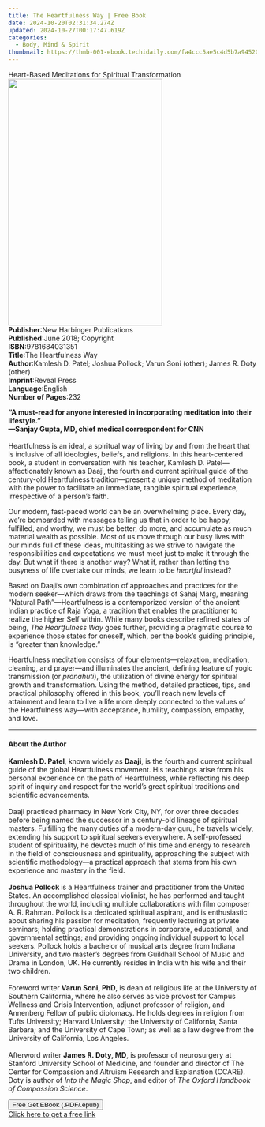 ```yaml
---
title: The Heartfulness Way | Free Book
date: 2024-10-20T02:31:34.274Z
updated: 2024-10-27T00:17:47.619Z
categories:
  - Body, Mind & Spirit
thumbnail: https://thmb-001-ebook.techidaily.com/fa4ccc5ae5c4d5b7a9452085de1ca352172e209f82b9e9b9f4a1781eba30eb43.jpg
---
```

<main id="book-container">
  <div class="flex flex-col">
    <div class="book-brief flex-1 py-6 px-4 sm:p-6 md:py-10 md:px-8">
      <!-- brief-->
      <div class="book-brief-main">
        Heart-Based Meditations for Spiritual Transformation
      </div>
    </div>
    <div
      class="book-meta-info flex-1 grid gap-4 col-start-1 col-end-3 row-start-1 sm:mb-6 sm:grid-cols-4 lg:gap-6 lg:col-start-2 lg:row-end-6 lg:row-span-6 lg:mb-0"
    >
      <div
        class="book-meta-info-left place-content-center mt-4 p-4 text-sm leading-6 col-start-2 col-span-2 dark:text-slate-400"
      >
        <img
          class="w-full h-500 object-cover rounded-lg sm:h-255 sm:col-span-2 lg:col-span-full"
          src="https://img-001-ebook.techidaily.com/42ffa39632f48d4b1b8579c5452dd96aac95111d38b23e12cac01718451845ac.jpg"
          alt=""
          width="312"
          height="500"
        />
      </div>
      <div
        class="book-meta-info-right mt-2 col-start-1 row-start-2 col-span-3 self-center"
      >
        <!-- meta data  -->
        <div class="flex flex-col px-4 md:px-8">
          <div class="flex-1">
            <strong>Publisher</strong>:<span class="px-2"
              >New Harbinger Publications</span
            >
          </div>
          <div class="flex-1">
            <strong>Published</strong>:<span class="px-2"
              >June 2018; Copyright</span
            >
          </div>
          <div class="flex-1">
            <strong>ISBN</strong>:<span class="px-2">9781684031351</span>
          </div>
          <div class="flex-1">
            <strong>Title</strong>:<span class="px-2"
              >The Heartfulness Way</span
            >
          </div>
          <div class="flex-1">
            <strong>Author</strong>:<span class="px-2"
              >Kamlesh D. Patel; Joshua Pollock; Varun Soni (other); James R.
              Doty (other)</span
            >
          </div>
          <div class="flex-1">
            <strong>Imprint</strong>:<span class="px-2">Reveal Press</span>
          </div>
          <div class="flex-1">
            <strong>Language</strong>:<span class="px-2">English</span>
          </div>
          <div class="flex-1">
            <strong>Number of Pages</strong>:<span class="px-2">232</span>
          </div>
        </div>
      </div>
    </div>
    <div class="book-description flex-1 py-6 px-4 sm:p-6 md:py-10 md:px-8">
      <div class="book-description-main">
        <div accordion-content="" id="description">
          <p>
            <b
              >“A must-read for anyone interested in incorporating meditation
              into their lifestyle.”<br />
              ––Sanjay Gupta, MD, chief medical correspondent for CNN</b
            ><br /><br />
            Heartfulness is an ideal, a spiritual way of living by and from the
            heart that is inclusive of all ideologies, beliefs, and religions.
            In this heart-centered book, a student in conversation with his
            teacher, Kamlesh D. Patel—affectionately known as Daaji, the fourth
            and current spiritual guide of the century-old Heartfulness
            tradition—present a unique method of meditation with the power to
            facilitate an immediate, tangible spiritual experience, irrespective
            of a person’s faith.
          </p>
          <p>
            Our modern, fast-paced world can be an overwhelming place. Every
            day, we’re bombarded with messages telling us that in order to be
            happy, fulfilled, and worthy, we must be better, do more, and
            accumulate as much material wealth as possible. Most of us move
            through our busy lives with our minds full of these ideas,
            multitasking as we strive to navigate the responsibilities and
            expectations we must meet just to make it through the day. But what
            if there is another way? What if, rather than letting the busyness
            of life overtake our minds, we learn to be <i>heartful</i> instead?
          </p>
          <p>
            Based on Daaji’s own combination of approaches and practices for the
            modern seeker—which draws from the teachings of Sahaj Marg, meaning
            “Natural Path”—Heartfulness is a contemporized version of the
            ancient Indian practice of Raja Yoga, a tradition that enables the
            practitioner to realize the higher Self within. While many books
            describe refined states of being, <i>The Heartfulness Way</i> goes
            further, providing a pragmatic course to experience those states for
            oneself, which, per the book’s guiding principle, is “greater than
            knowledge.”
          </p>
          <p>
            Heartfulness meditation consists of four elements—relaxation,
            meditation, cleaning, and prayer—and illuminates the ancient,
            defining feature of yogic transmission (or <i>pranahuti</i>), the
            utilization of divine energy for spiritual growth and
            transformation. Using the method, detailed practices, tips, and
            practical philosophy offered in this book, you’ll reach new levels
            of attainment and learn to live a life more deeply connected to the
            values of the Heartfulness way—with acceptance, humility,
            compassion, empathy, and love.
          </p>
        </div>
        <div class="accordion-fader"></div>
      </div>
    </div>
    <div class="book-excerpts flex-1 py-6 px-4 sm:p-6 md:py-10 md:px-8">
      <!-- excerpts-->
      <div class="book-excerpts-main">
        <hr />
        <h4 class="placeholder placeholder-heading">
          <span>About the Author</span>
        </h4>
        <p></p>
        <p>
          <b>Kamlesh D. Patel</b>, known widely as <b>Daaji</b>, is the fourth
          and current spiritual guide of the global Heartfulness movement. His
          teachings arise from his personal experience on the path of
          Heartfulness, while reflecting his deep spirit of inquiry and respect
          for the world’s great spiritual traditions and scientific
          advancements.<br /><br />
          Daaji practiced pharmacy in New York City, NY, for over three decades
          before being named the successor in a century-old lineage of spiritual
          masters. Fulfilling the many duties of a modern-day guru, he travels
          widely, extending his support to spiritual seekers everywhere. A
          self-professed student of spirituality, he devotes much of his time
          and energy to research in the field of consciousness and spirituality,
          approaching the subject with scientific methodology—a practical
          approach that stems from his own experience and mastery in the
          field.<br /><br /><b>Joshua Pollock </b>is a Heartfulness trainer and
          practitioner from the United States. An accomplished classical
          violinist, he has performed and taught throughout the world, including
          multiple collaborations with film composer A. R. Rahman. Pollock is a
          dedicated spiritual aspirant, and is enthusiastic about sharing his
          passion for meditation, frequently lecturing at private seminars;
          holding practical demonstrations in corporate, educational, and
          governmental settings; and providing ongoing individual support to
          local seekers. Pollock holds a bachelor of musical arts degree from
          Indiana University, and two master’s degrees from Guildhall School of
          Music and Drama in London, UK. He currently resides in India with his
          wife and their two children.<br /><br />
          Foreword writer<b> Varun Soni, PhD</b>, is dean of religious life at
          the University of Southern California, where he also serves as vice
          provost for Campus Wellness and Crisis Intervention, adjunct professor
          of religion, and Annenberg Fellow of public diplomacy. He holds
          degrees in religion from Tufts University; Harvard University; the
          University of California, Santa Barbara; and the University of Cape
          Town; as well as a law degree from the University of California, Los
          Angeles.<br /><br />
          Afterword writer <b>James R. Doty, MD</b>, is professor of
          neurosurgery at Stanford University School of Medicine, and founder
          and director of The Center for Compassion and Altruism Research and
          Explanation (CCARE). Doty is author of <i>Into the Magic Shop</i>, and
          editor of<i> The Oxford Handbook of Compassion Science</i>.
        </p>
        <p></p>
      </div>
    </div>
    <div
      class="book-about-author flex-1 py-6 px-4 sm:p-6 md:py-10 md:px-8"
    ></div>
    <div class="book-free-get flex-1 py-6 px-4 sm:p-6 md:py-10 md:px-8">
      <button
        id="btn-free-get"
        class="bg-blue-500 hover:bg-blue-700 text-white font-bold py-2 px-4 rounded"
      >
        Free Get EBook (.PDF/.epub)
      </button>
      <div id="countdown-display" class="px-2 text-lg mt-2"></div>
      <a
        id="free-link"
        class="hidden bg-blue-500 hover:bg-blue-700 text-white font-bold py-2 px-4 rounded"
        href="https://www.ebooks.com/en-us/book/96193308/the-heartfulness-way/kamlesh-d-patel/"
        target="_blank"
        >Click here to get a free link</a
      >
    </div>
    <script>
      let countdownTime = 0;
      let countdownInterval = null;
      document
        .getElementById('btn-free-get')
        .addEventListener('click', startCountdown);
      function startCountdown() {
        countdownTime = new Date().getTime() + 60000 * 3;
        countdownInterval = setInterval(updateCountdown, 1000);
        document.getElementById('btn-free-get').disabled = true;
        document
          .getElementById('btn-free-get')
          .classList.add('bg-gray-500', 'cursor-not-allowed');
      }
      function updateCountdown() {
        let currentTime = new Date().getTime();
        let timeLeft = countdownTime - currentTime;
        let secondsLeft = Math.floor(timeLeft / 1000);
        document.getElementById('countdown-display').innerHTML =
          `Remaining time: ${secondsLeft} seconds.`;
        if (secondsLeft <= 0) {
          clearInterval(countdownInterval);
          document.getElementById('btn-free-get').classList.add('hidden');
          document.getElementById('free-link').classList.remove('hidden');
          document.getElementById('countdown-display').innerHTML = '';
        }
      }
    </script>
  </div>
</main>

<ins class="adsbygoogle"
      style="display:block"
      data-ad-client="ca-pub-7571918770474297"
      data-ad-slot="8358498916"
      data-ad-format="auto"
      data-full-width-responsive="true"></ins>
    